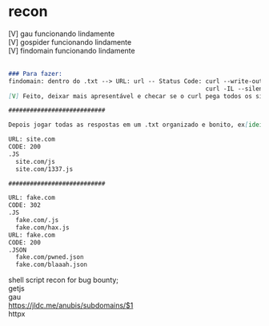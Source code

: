 # recon
[V] gau funcionando lindamente <br>
[V] gospider funcionando lindamente <br>
[V] findomain funcionando lindamente <br> <br>

```markdown
### Para fazer:
findomain: dentro do .txt --> URL: url -- Status Code: curl --write-out '%{http_code}' --silent --output /dev/null "$1"
                                                       curl -IL --silent example.com | grep HTTP**
[V] Feito, deixar mais apresentável e checar se o curl pega todos os sites e retorna o status code ou apenas o argumento do $1

###########################

Depois jogar todas as respostas em um .txt organizado e bonito, ex[ideia]:

URL: site.com
CODE: 200
.JS
  site.com/js
  site.com/1337.js

###########################

URL: fake.com
CODE: 302
.JS
  fake.com/.js
  fake.com/hax.js
URL: fake.com
CODE: 200
.JSON
  fake.com/pwned.json
  fake.com/blaaah.json
```

shell script recon for bug bounty; <br>
getjs <br>
gau <br>
https://jldc.me/anubis/subdomains/$1 <br>
httpx <br>
